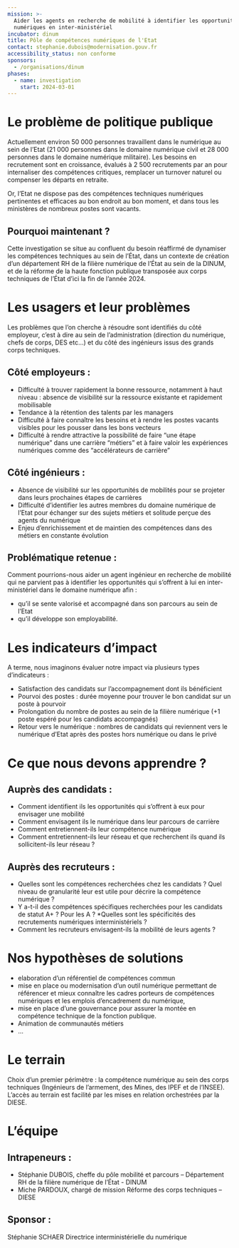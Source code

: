 ```yaml
---
mission: >-
  Aider les agents en recherche de mobilité à identifier les opportunités
  numériques en inter-ministériel
incubator: dinum
title: Pôle de compétences numériques de l'Etat
contact: stephanie.dubois@modernisation.gouv.fr
accessibility_status: non conforme
sponsors:
  - /organisations/dinum
phases:
  - name: investigation
    start: 2024-03-01
---
```


# Le problème de politique publique


Actuellement environ 50 000 personnes travaillent dans le numérique au sein de l’Etat (21 000 personnes dans le domaine numérique civil et 28 000 personnes dans le domaine numérique militaire). Les besoins en recrutement sont en croissance, évalués à 2 500 recrutements par an pour internaliser des compétences critiques, remplacer un turnover naturel ou compenser les départs en retraite.  

Or, l’Etat ne dispose pas des compétences techniques numériques pertinentes et efficaces au bon endroit au bon moment, et dans tous les ministères de nombreux postes sont vacants. 


## Pourquoi maintenant ?


Cette investigation se situe au confluent du besoin réaffirmé de dynamiser les compétences techniques au sein de l’État, dans un contexte de création d’un département RH de la filière numérique de l’État au sein de la DINUM, et de la réforme de la haute fonction publique transposée aux corps techniques de l’État d’ici la fin de l’année 2024.

# Les usagers et leur problèmes

Les problèmes que l’on cherche à résoudre sont identifiés du côté employeur, c’est à dire au sein de l’administration (direction du numérique, chefs de corps, DES etc...) et du côté des ingénieurs issus des grands corps techniques. 

## Côté employeurs :
*  Difficulté à trouver rapidement la bonne ressource, notamment à haut niveau : absence de visibilité sur la ressource existante et rapidement mobilisable 
* Tendance à la rétention des talents par les managers
*  Difficulté à faire connaître les besoins et à rendre les postes vacants visibles pour les pousser dans les bons vecteurs
* Difficulté à rendre attractive la possibilité de faire “une étape numérique” dans une carrière “métiers” et à faire valoir les expériences numériques comme des “accélérateurs de carrière”


## Côté ingénieurs :

* Absence de visibilité sur les opportunités de mobilités pour se projeter dans leurs prochaines étapes de carrières
* Difficulté d’identifier les autres membres du domaine numérique de l’Etat pour échanger sur des sujets métiers et solitude perçue des agents du numérique
* Enjeu d’enrichissement et de maintien des compétences dans des métiers en constante évolution

## Problématique retenue : 
Comment pourrions-nous aider un agent ingénieur en recherche de mobilité qui ne parvient pas à identifier les opportunités qui s’offrent à lui en inter-ministériel dans le domaine numérique afin :
* qu’il se sente valorisé et accompagné dans son parcours au sein de l’Etat 
* qu’il développe son employabilité. 

# Les indicateurs d’impact

A terme, nous imaginons évaluer notre impact via plusieurs types d’indicateurs : 
* Satisfaction des candidats sur l’accompagnement dont ils bénéficient
* Pourvoi des postes : durée moyenne pour trouver le bon candidat sur un poste à pourvoir 
* Prolongation du nombre de postes au sein de la filière numérique (+1 poste espéré pour les candidats accompagnés) 
* Retour vers le numérique : nombres de candidats qui reviennent vers le numérique  d’Etat après des postes hors numérique ou dans le privé

# Ce que nous devons apprendre ?

## Auprès des candidats : 
-	Comment identifient ils les opportunités qui s’offrent à eux pour envisager une mobilité 
-	Comment envisagent ils le numérique dans leur parcours de carrière 
-	Comment entretiennent-ils leur compétence numérique 
-	Comment entretiennent-ils leur réseau et que recherchent ils quand ils sollicitent-ils leur réseau ? 

## Auprès des recruteurs :
* Quelles sont les compétences recherchées chez les candidats ? Quel niveau de granularité leur est utile pour décrire la compétence numérique ?
* Y a-t-il des compétences spécifiques recherchées pour les candidats de statut A+ ? Pour les A ? 
*Quelles sont les spécificités des recrutements numériques interministériels ? 
* Comment les recruteurs envisagent-ils la mobilité de leurs agents ?

# Nos hypothèses de solutions

*  elaboration d’un référentiel de compétences commun 
* mise en place ou modernisation d’un outil numérique permettant de référencer et mieux connaître les cadres porteurs de compétences 	numériques et les emplois d’encadrement du numérique, 
* mise en place d’une gouvernance pour assurer la montée en 	compétence technique de la fonction publique. 
* Animation de communautés métiers
* ...

# Le terrain

Choix d’un premier périmètre : la compétence numérique au sein des corps techniques (Ingénieurs de l’armement, des Mines, des IPEF et de l’INSEE).  
L’accès au terrain est facilité par les mises en relation orchestrées par la DIESE. 

# L’équipe

## Intrapeneurs : 
- Stéphanie DUBOIS, cheffe du pôle mobilité et parcours – Département RH de la filière numérique de l’État - DINUM
- Miche PARDOUX, chargé de mission Réforme des corps techniques  – DIESE 

## Sponsor : 
Stéphanie SCHAER Directrice interministérielle du numérique 
